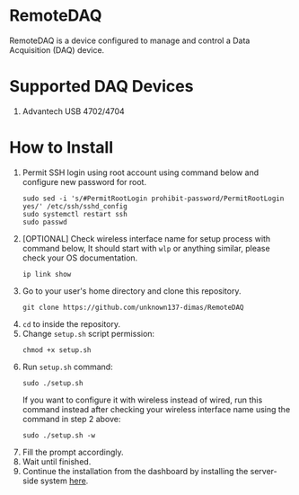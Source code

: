 # RemoteDAQ
RemoteDAQ is a device configured to manage and control a Data Acquisition (DAQ) device.

# Supported DAQ Devices
1. Advantech USB 4702/4704

# How to Install
1. Permit SSH login using root account using command below and configure new password for root.
    ```
    sudo sed -i 's/#PermitRootLogin prohibit-password/PermitRootLogin yes/' /etc/ssh/sshd_config
    sudo systemctl restart ssh
    sudo passwd
    ```
2. [OPTIONAL] Check wireless interface name for setup process with command below, It should start with `wlp` or anything similar, please check your OS documentation.
    ```
    ip link show
    ```
3. Go to your user's home directory and clone this repository.
    ```
    git clone https://github.com/unknown137-dimas/RemoteDAQ
    ```
4. `cd` to inside the repository.
5. Change `setup.sh` script permission:
    ```
    chmod +x setup.sh
    ```
6. Run `setup.sh` command:
    ```
    sudo ./setup.sh
    ```
    If you want to configure it with wireless instead of wired, run this command instead after checking your wireless interface name using the command in step 2 above:
    ```
    sudo ./setup.sh -w
    ```
7. Fill the prompt accordingly.
8. Wait until finished.
9. Continue the installation from the dashboard by installing the server-side system [here](https://github.com/unknown137-dimas/RemoteDAQ-Server).
